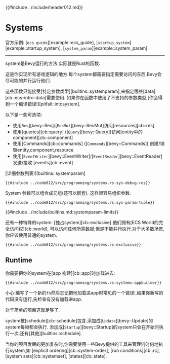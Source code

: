 {{#include ../include/header012.md}}

# Systems

官方示例:
[`ecs_guide`][example::ecs_guide],
[`startup_system`][example::startup_system],
[`system_param`][example::system_param].

---

system是Bevy运行的方法.实际就是Rust的函数.

这是你实现所有游戏逻辑的地方.每个system都需要指定需要访问的东西,Bevy会尽可能的并行运行他们.

这些函数只能接受[特定参数类型][builtins::systemparam],来指定哪些[data][cb::ecs-intro-data]需要使用.
如果你在函数中使用了不支持的参数类型,[你会得到一个编译错误!][pitfall::intosystem].

以下是一些可选项:
 - 使用`Res`][bevy::Res]/[`ResMut`][bevy::ResMut]访问[resources][cb::res]
 - 使用[queries][cb::query] ([`Query`][bevy::Query])访问[entity中的component][cb::component]
 - 使用[Commands][cb::commands] ([`Commands`][bevy::Commands]) 创建/销毁entity,component,resource
 - 使用[`EventWriter`][bevy::EventWriter]/[`EventReader`][bevy::EventReader] 发送/接收 [events][cb::event]

[详细参数列表!][builtins::systemparam]

```rust,no_run,noplayground
{{#include ../code012/src/programming/systems.rs:sys-debug-res}}
```

System 参数可以组合成元组(还可以嵌套). 这样很容易组织参数.

```rust,no_run,noplayground
{{#include ../code012/src/programming/systems.rs:sys-param-tuple}}
```

{{#include ../include/builtins.md:systemparam-limits}}

还有一种特殊的system: [独占system][cb::exclusive].他们拥有[ECS World的完全访问权][cb::world],
可以访问任何所需数据,但是不能并行执行.对于大多数场景,你应该使用普通的system.

```rust,no_run,noplayground
{{#include ../code012/src/programming/systems.rs:exclusive}}
```

## Runtime

你需要把你的system在[app 构建][cb::app]时加载进去:

```rust,no_run,noplayground
{{#include ../code012/src/programming/systems.rs:systems-appbuilder}}
```

小心:编写了一个新的`fn`然后忘记把他加载进app时常见的一个错误!,如果你新写的代码没有运行,先检查有没有加载进app.

对于简单的项目这就足够了.

system被[schedule][cb::schedule]包含.添加成[`Update`][bevy::Update]的system每帧都会执行.
添加成[`Startup`][bevy::Startup]的system只会在开始时执行一次.还有[其他][builtins::schedule].

当你的项目发展的更加复杂时,你需要使用一些Bevy提供的工具来管理何时何地执行system,如
[explicit ordering][cb::system-order], [run conditions][cb::rc], [system
sets][cb::systemset], [states][cb::state].
